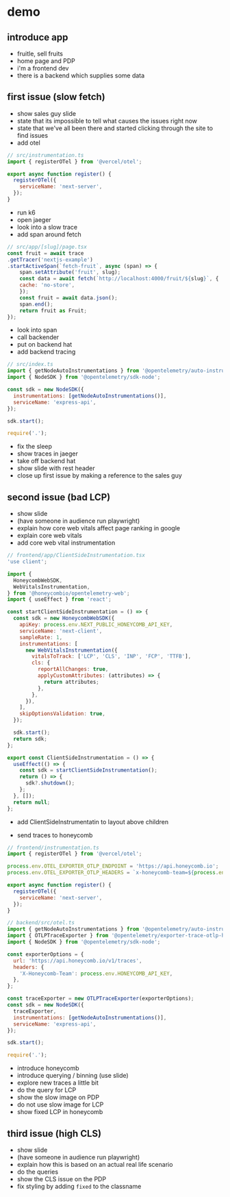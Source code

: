 # demo

## introduce app

- fruitle, sell fruits
- home page and PDP
- i'm a frontend dev
- there is a backend which supplies some data

## first issue (slow fetch)

- show sales guy slide
- state that its impossible to tell what causes the issues right now
- state that we've all been there and started clicking through the site to find issues
- add otel

```javascript
// src/instrumentation.ts
import { registerOTel } from '@vercel/otel';

export async function register() {
  registerOTel({
    serviceName: 'next-server',
  });
}
```

- run k6
- open jaeger
- look into a slow trace
- add span around fetch

```javascript
// src/app/[slug]/page.tsx
const fruit = await trace
.getTracer('nextjs-example')
.startActiveSpan(`fetch-fruit`, async (span) => {
    span.setAttribute('fruit', slug);
    const data = await fetch(`http://localhost:4000/fruit/${slug}`, {
    cache: 'no-store',
    });
    const fruit = await data.json();
    span.end();
    return fruit as Fruit;
});

```

- look into span
- call backender
- put on backend hat
- add backend tracing

```javascript
// src/index.ts
import { getNodeAutoInstrumentations } from '@opentelemetry/auto-instrumentations-node';
import { NodeSDK } from '@opentelemetry/sdk-node';

const sdk = new NodeSDK({
  instrumentations: [getNodeAutoInstrumentations()],
  serviceName: 'express-api',
});

sdk.start();

require('.');
```

- fix the sleep
- show traces in jaeger
- take off backend hat
- show slide with rest header
- close up first issue by making a reference to the sales guy

## second issue (bad LCP)

- show slide
- (have someone in audience run playwright)
- explain how core web vitals affect page ranking in google
- explain core web vitals
- add core web vital instrumentation

```javascript
// frontend/app/ClientSideInstrumentation.tsx
'use client';

import {
  HoneycombWebSDK,
  WebVitalsInstrumentation,
} from '@honeycombio/opentelemetry-web';
import { useEffect } from 'react';

const startClientSideInstrumentation = () => {
  const sdk = new HoneycombWebSDK({
    apiKey: process.env.NEXT_PUBLIC_HONEYCOMB_API_KEY,
    serviceName: 'next-client',
    sampleRate: 1,
    instrumentations: [
      new WebVitalsInstrumentation({
        vitalsToTrack: ['LCP', 'CLS', 'INP', 'FCP', 'TTFB'],
        cls: {
          reportAllChanges: true,
          applyCustomAttributes: (attributes) => {
            return attributes;
          },
        },
      }),
    ],
    skipOptionsValidation: true,
  });

  sdk.start();
  return sdk;
};

export const ClientSideInstrumentation = () => {
  useEffect(() => {
    const sdk = startClientSideInstrumentation();
    return () => {
      sdk?.shutdown();
    };
  }, []);
  return null;
};
```

- add ClientSideInstrumentatin to layout above children

- send traces to honeycomb

```javascript
// frontend/instrumentation.ts
import { registerOTel } from '@vercel/otel';

process.env.OTEL_EXPORTER_OTLP_ENDPOINT = 'https://api.honeycomb.io';
process.env.OTEL_EXPORTER_OTLP_HEADERS = `x-honeycomb-team=${process.env.NEXT_PUBLIC_HONEYCOMB_API_KEY}`;

export async function register() {
  registerOTel({
    serviceName: 'next-server',
  });
}
```

```javascript
// backend/src/otel.ts
import { getNodeAutoInstrumentations } from '@opentelemetry/auto-instrumentations-node';
import { OTLPTraceExporter } from '@opentelemetry/exporter-trace-otlp-http';
import { NodeSDK } from '@opentelemetry/sdk-node';

const exporterOptions = {
  url: 'https://api.honeycomb.io/v1/traces',
  headers: {
    'X-Honeycomb-Team': process.env.HONEYCOMB_API_KEY,
  },
};

const traceExporter = new OTLPTraceExporter(exporterOptions);
const sdk = new NodeSDK({
  traceExporter,
  instrumentations: [getNodeAutoInstrumentations()],
  serviceName: 'express-api',
});

sdk.start();

require('.');
```

- introduce honeycomb
- introduce querying / binning (use slide)
- explore new traces a little bit
- do the query for LCP
- show the slow image on PDP
- do not use slow image for LCP
- show fixed LCP in honeycomb

## third issue (high CLS)

- show slide
- (have someone in audience run playwright)
- explain how this is based on an actual real life scenario
- do the queries
- show the CLS issue on the PDP
- fix styling by adding `fixed` to the classname
